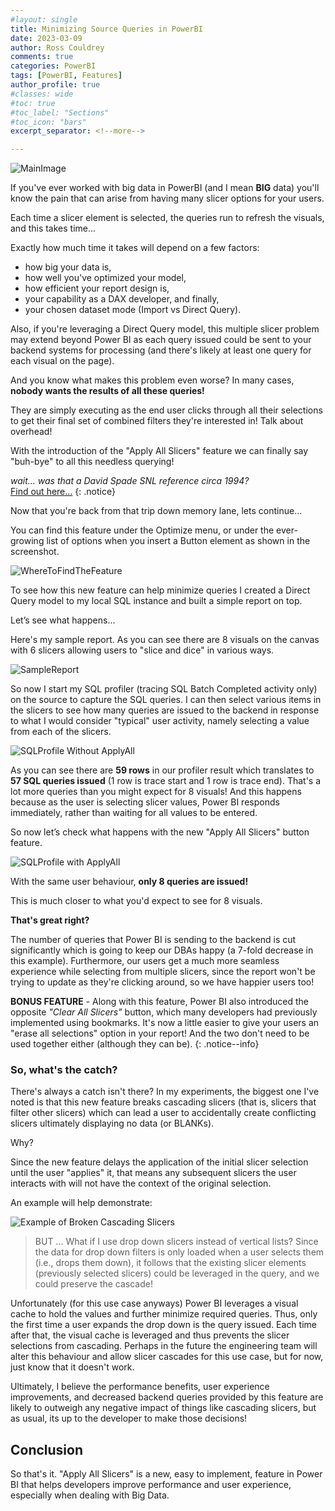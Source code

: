 ```yaml
---
#layout: single
title: Minimizing Source Queries in PowerBI
date: 2023-03-09
author: Ross Couldrey
comments: true
categories: PowerBI
tags: [PowerBI, Features]
author_profile: true
#classes: wide
#toc: true
#toc_label: "Sections"
#toc_icon: "bars"
excerpt_separator: <!--more-->

---
```

![MainImage](/assets/images/MinSourceQuery/MinimizeSourceQueries_TitlePage.png)

If you've ever worked with big data in PowerBI (and I mean __BIG__ data) you'll know the pain that can arise from having many slicer options for your users.

Each time a slicer element is selected, the queries run to refresh the visuals, and this takes time...

Exactly how much time it takes will depend on a few factors: 
- how big your data is, 
- how well you've optimized your model,
- how efficient your report design is, 
- your capability as a DAX developer, and finally, 
- your chosen dataset mode (Import vs Direct Query). 

Also, if you're leveraging a Direct Query model, this multiple slicer problem may extend beyond Power BI as each query issued could be sent to your backend systems for processing (and there's likely at least one query for each visual on the page).

And you know what makes this problem even worse? 
In many cases, __nobody wants the results of all these queries!__

They are simply executing as the end user clicks through all their selections to get their final set of combined filters they're interested in! Talk about overhead!

With the introduction of the "Apply All Slicers" feature we can finally say "buh-bye" to all this needless querying! 

*wait... was that a David Spade SNL reference circa 1994?*<br>[Find out here...](https://youtu.be/wg5lIpQkoOg)
{: .notice}

Now that you're back from that trip down memory lane, lets continue...

You can find this feature under the Optimize menu, or under the ever-growing list of options when you insert a Button element as shown in the screenshot.

![WhereToFindTheFeature](\assets\images\MinSourceQuery\ApplyAllSlicersOptions.png)

To see how this new feature can help minimize queries I created a Direct Query model to my local SQL instance and built a simple report on top. 

Let’s see what happens...

Here's my sample report. As you can see there are 8 visuals on the canvas with 6 slicers allowing users to "slice and dice" in various ways.

![SampleReport](\assets\images\MinSourceQuery\Report.png)

So now I start my SQL profiler (tracing SQL Batch Completed activity only) on the source to capture the SQL queries. I can then select various items in the slicers to see how many queries are issued to the backend in response to what I would consider "typical" user activity, namely selecting a value from each of the slicers.

 ![SQLProfile Without ApplyAll](\assets\images\MinSourceQuery\QueriesWOapplyall.png)
 
As you can see there are **59 rows** in our profiler result which translates to **57 SQL queries issued** (1 row is trace start and 1 row is trace end).
That's a lot more queries than you might expect for 8 visuals! And this happens because as the user is selecting slicer values, Power BI responds immediately, rather than waiting for all values to be entered.

So now let’s check what happens with the new "Apply All Slicers" button feature.

![SQLProfile with ApplyAll](\assets\images\MinSourceQuery\QueriesWapplyall.png)
 
With the same user behaviour, **only 8 queries are issued!** 

This is much closer to what you'd expect to see for 8 visuals.

**That's great right?**

The number of queries that Power BI is sending to the backend is cut significantly which is going to keep our DBAs happy (a 7-fold decrease in this example). Furthermore, our users get a much more seamless experience while selecting from multiple slicers, since the report won't be trying to update as they're clicking around, so we have happier users too!

__BONUS FEATURE__ - Along with this feature, Power BI also introduced the opposite _"Clear All Slicers"_ button, which many developers had previously implemented using bookmarks. It's now a little easier to give your users an "erase all selections" option in your report! And the two don't need to be used together either (although they can be).
{: .notice--info}


### **So, what's the catch?**
There's always a catch isn't there? In my experiments, the biggest one I've noted is that this new feature breaks cascading slicers (that is, slicers that filter other slicers) which can lead a user to accidentally create conflicting slicers ultimately displaying no data (or BLANKs).

Why?

Since the new feature delays the application of the initial slicer selection until the user "applies" it, that means any subsequent slicers the user interacts with will not have the context of the original selection.

An example will help demonstrate:

![Example of Broken Cascading Slicers](\assets\images\MinSourceQuery\cascadingSlicers.png)
 

>BUT ... What if I use drop down slicers instead of vertical lists? Since the data for drop down filters is only loaded when a user selects them (i.e., drops them down), it follows that the existing slicer elements (previously selected slicers) could be leveraged in the query, and we could preserve the cascade!


Unfortunately (for this use case anyways) Power BI leverages a visual cache to hold the values and further minimize required queries. Thus, only the first time a user expands the drop down is the query issued. Each time after that, the visual cache is leveraged and thus prevents the slicer selections from cascading. Perhaps in the future the engineering team will alter this behaviour and allow slicer cascades for this use case, but for now, just know that it doesn't work.

Ultimately, I believe the performance benefits, user experience improvements, and decreased backend queries provided by this feature are likely to outweigh any negative impact of things like cascading slicers, but as usual, its up to the developer to make those decisions!

## Conclusion
So that's it. "Apply All Slicers" is a new, easy to implement, feature in Power BI that helps developers improve performance and user experience, especially when dealing with Big Data.
